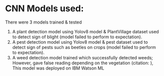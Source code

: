 # CNN Models used:
There were 3 models trained & tested
1. A plant detection model using Yolov8 model & PlantVillage dataset used to detect sign of blight (model failed to perform to expectation).
2. A pest detection model using Yolov8 model & pest dataset used to detect sign of pests such as beetles on crops (model failed to perform to expectation).
3. A weed detection model trained which successfully detected weeds; However, gave false reading depending on the vegetation (citation: ), This model was deployed on IBM Watson ML
